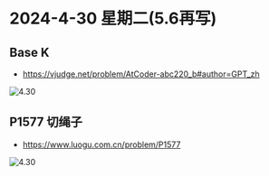 # 2024-4-30 星期二(5.6再写)

## Base K

- https://vjudge.net/problem/AtCoder-abc220_b#author=GPT_zh

![4.30](https://img2.imgtp.com/2024/04/30/MVowbt9m.png)

## P1577 切绳子

- https://www.luogu.com.cn/problem/P1577

![4.30](https://img2.imgtp.com/2024/04/30/JpJi3IlA.png)